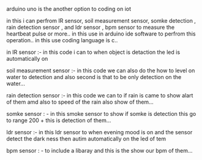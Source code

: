 
arduino uno  is the another option to coding on iot 

in this i can perfrom  IR sensor, soil measurement sensor, somke detection , rain detection sensor , and ldr sensor , bpm sensor to measure the heartbeat pulse or more..
in this use in  arduino ide software to perfrom this operation..
in this use coding language is c..


in IR sensor :- in this code  i can to when object is detaction the led is automatically on 

soil measurement sensor :-  in this code  we can also do  the how to level on water to detection and also second is that to be only detection on the water...

rain detection sensor :-  in this code we can to if rain is came to show alart of them amd also to speed of the rain also show of them...

somke sensor : - in this smoke sensor to show if somke is detection this go to range 200 + this is detection of them...

ldr sensor :-  in this ldr sensor to when evening mood is on and the sensor detect the dark ness then autim automatically on the led of tem 

bpm sensor : - to include a libaray and this is the show our bpm of them...
